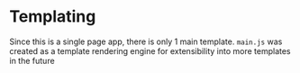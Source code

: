 # Templating

Since this is a single page app, there is only 1 main template. `main.js` was created as a template rendering engine for extensibility into more templates in the future
